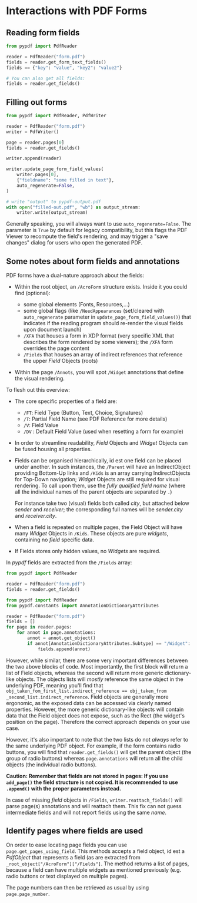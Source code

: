# Interactions with PDF Forms

## Reading form fields

```python
from pypdf import PdfReader

reader = PdfReader("form.pdf")
fields = reader.get_form_text_fields()
fields == {"key": "value", "key2": "value2"}

# You can also get all fields:
fields = reader.get_fields()
```

## Filling out forms

```python
from pypdf import PdfReader, PdfWriter

reader = PdfReader("form.pdf")
writer = PdfWriter()

page = reader.pages[0]
fields = reader.get_fields()

writer.append(reader)

writer.update_page_form_field_values(
    writer.pages[0],
    {"fieldname": "some filled in text"},
    auto_regenerate=False,
)

# write "output" to pypdf-output.pdf
with open("filled-out.pdf", "wb") as output_stream:
    writer.write(output_stream)
```

Generally speaking, you will always want to use `auto_regenerate=False`. The
parameter is `True` by default for legacy compatibility, but this flags the PDF
Viewer to recompute the field's rendering, and may trigger a "save changes"
dialog for users who open the generated PDF.

## Some notes about form fields and annotations

PDF forms have a dual-nature approach about the fields:

* Within the root object, an `/AcroForm` structure exists.
  Inside it you could find (optional):

  - some global elements (Fonts, Resources,...)
  - some global flags (like `/NeedAppearances` (set/cleared with `auto_regenerate` parameter in `update_page_form_field_values()`) that indicates if the reading program should re-render the visual fields upon document launch)
  - `/XFA` that houses a form in XDP format (very specific XML that describes the form rendered by some viewers); the `/XFA` form overrides the page content
  - `/Fields` that houses an array of indirect references that reference the upper _Field_ Objects (roots)

* Within the page `/Annots`, you will spot `/Widget` annotations that define the visual rendering.

To flesh out this overview:

* The core specific properties of a field are:
  - `/FT`: Field Type (Button, Text, Choice, Signatures)
  - `/T`: Partial Field Name (see PDF Reference for more details)
  - `/V`: Field Value
  - `/DV` : Default Field Value (used when resetting a form for example)
* In order to streamline readability, _Field_ Objects and _Widget_ Objects can be fused housing all properties.
* Fields can be organised hierarchically, id est one field can be placed under another. In such instances, the `/Parent` will have an IndirectObject providing Bottom-Up links and `/Kids` is an array carrying IndirectObjects for Top-Down navigation; _Widget_ Objects are still required for visual rendering. To call upon them, use the *fully qualified field name* (where all the individual names of the parent objects are separated by `.`)

  For instance take two (visual) fields both called _city_, but attached below _sender_ and _receiver_; the corresponding full names will be _sender.city_ and _receiver.city_.
* When a field is repeated on multiple pages, the Field Object will have many _Widget_ Objects in  `/Kids`. These objects are pure _widgets_, containing no _field_ specific data.
* If Fields stores only hidden values, no _Widgets_ are required.

In _pypdf_ fields are extracted from the `/Fields` array:

```python
from pypdf import PdfReader

reader = PdfReader("form.pdf")
fields = reader.get_fields()
```

```python
from pypdf import PdfReader
from pypdf.constants import AnnotationDictionaryAttributes

reader = PdfReader("form.pdf")
fields = []
for page in reader.pages:
    for annot in page.annotations:
        annot = annot.get_object()
        if annot[AnnotationDictionaryAttributes.Subtype] == "/Widget":
            fields.append(annot)
```

However, while similar, there are some very important differences between the two above blocks of code. Most importantly, the first block will return a list of Field objects, whereas the second will return more generic dictionary-like objects. The objects lists will *mostly* reference the same object in the underlying PDF, meaning you'll find that `obj_taken_fom_first_list.indirect_reference == obj_taken_from _second_list.indirect_reference`. Field objects are generally more ergonomic, as the exposed data can be accessed via clearly named properties. However, the more generic dictionary-like objects will contain data that the Field object does not expose, such as the Rect (the widget's position on the page). Therefore the correct approach depends on your use case.

However, it's also important to note that the two lists do not *always* refer to the same underlying PDF object. For example, if the form contains radio buttons, you will find that `reader.get_fields()` will get the parent object (the group of radio buttons) whereas `page.annotations` will return all the child objects (the individual radio buttons).

__Caution: Remember that fields are not stored in pages: If you use  `add_page()` the field structure is not copied. It is recommended to use `.append()` with the proper parameters instead.__

In case of missing _field_ objects in `/Fields`, `writer.reattach_fields()` will parse page(s) annotations and will reattach them. This fix can not guess intermediate fields and will not report fields using the same _name_.

## Identify pages where fields are used

On order to ease locating page fields you can use `page.get_pages_using_field`. This methods accepts a field object, id est a *PdfObject* that represents a field (as are extracted from `_root_object["/AcroForm"]["/Fields"]`. The method returns a list of pages, because a field can have multiple widgets as mentioned previously (e.g. radio buttons or text displayed on multiple pages).

The page numbers can then be retrieved as usual by using `page.page_number`.
